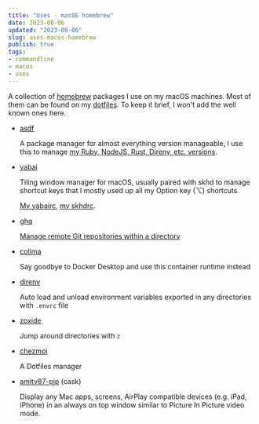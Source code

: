 ```yaml
---
title: "Uses - macOS homebrew"
date: 2023-08-06
updated: "2023-08-06"
slug: uses-macos-homebrew
publish: true
tags:
- commandline
- macos
- uses
---
```


A collection of [homebrew](https://brew.sh) packages I use on my macOS machines. Most of them can be found on my [dotfiles](https://github.com/narze/dotfiles/blob/master/chezmoi/.chezmoiscripts/run_once_after_darwin_10-install-packages.sh.tmpl). To keep it brief, I won't add the well known ones here.

- [asdf](https://asdf-vm.com)

    A package manager for almost everything version manageable, I use this to manage [my Ruby, NodeJS, Rust, Direnv, etc. versions](https://github.com/narze/dotfiles/blob/master/chezmoi/.chezmoiscripts/run_once_after_darwin_31-install-asdf-plugins-macos.sh.tmpl). 

- [yabai](https://github.com/koekeishiya/yabai)

    Tiling window manager for macOS, usually paired with skhd to manage shortcut keys that I mostly used up all my Option key (⌥) shortcuts.

    [My yabairc](https://github.com/narze/dotfiles/blob/master/chezmoi/executable_dot_yabairc), [my skhdrc](https://github.com/narze/dotfiles/blob/master/chezmoi/executable_dot_skhdrc).

- [ghq](https://github.com/x-motemen/ghq)

    [Manage remote Git repositories within a directory](./ghq.md)

- [colima](https://github.com/abiosoft/colima)

    Say goodbye to Docker Desktop and use this container runtime instead

- [direnv](https://direnv.net)

    Auto load and unload environment variables exported in any directories with `.envrc` file

- [zoxide](https://github.com/ajeetdsouza/zoxide) 

    Jump around directories with `z`

- [chezmoi](https://www.chezmoi.io)

    A Dotfiles manager
    
- [amitv87-pip](https://github.com/amitv87/PiP) (cask)

    Display any Mac apps, screens, AirPlay compatible devices (e.g. iPad, iPhone) in an always on top window similar to Picture In Picture video mode.
